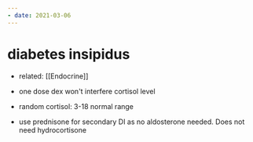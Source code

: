 ```yaml
---
- date: 2021-03-06
---
```


# diabetes insipidus

- related: [[Endocrine]]

- one dose dex won't interfere cortisol level

- random cortisol: 3-18 normal range

- use prednisone for secondary DI as no aldosterone needed. Does not need hydrocortisone
